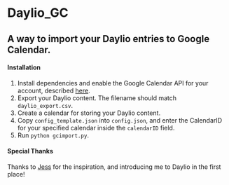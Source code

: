 # Daylio_GC
## A way to import your Daylio entries to Google Calendar.

#### Installation
1. Install dependencies and enable the Google Calendar API for your account, described [here](https://developers.google.com/calendar/quickstart/python).
2. Export your Daylio content. The filename should match `daylio_export.csv`.
3. Create a calendar for storing your Daylio content.
4. Copy `config_template.json` into `config.json`, and enter the CalendarID for your specified calendar inside the `calendarID` field.
5. Run `python gcimport.py`.

#### Special Thanks
Thanks to [Jess](https://github.com/jcreigh) for the inspiration, and introducing me to Daylio in the first place!